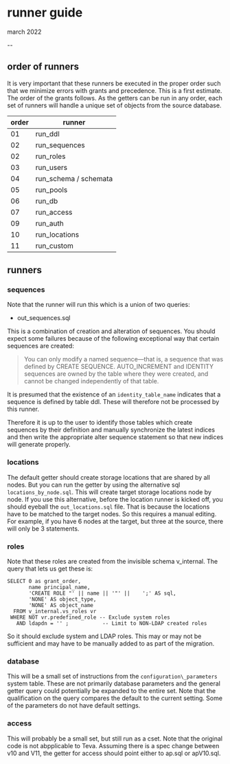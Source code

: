 # runner guide
march 2022

--



## order of runners

It is very important that these runners be executed in the proper order such that we minimize errors with grants and precedence. This is a first estimate. The order of the grants follows. As the getters can be run in any order, each set of runners will handle a unique set of objects from the source database.


order  | runner 
------ | ----
01  | run_ddl
02  | run_sequences
02  | run_roles    
03  | run_users
04  | run_schema / schemata
05  | run_pools
06  | run_db
07  | run_access
09  | run_auth
10  | run_locations
11  | run_custom




## runners

### sequences

Note that the runner will run this which is a union of two queries:
- out_sequences.sql

This is a combination of creation and alteration of sequences. You should expect some failures because of the following exceptional way that certain sequences are created:


<blockquote>You can only modify a named sequence—that is, a sequence that was defined by CREATE SEQUENCE. AUTO_INCREMENT and IDENTITY sequences are owned by the table where they were created, and cannot be changed independently of that table.</blockquote>

It is presumed that the existence of an `identity_table_name` indicates that a sequence is defined by table ddl. These will therefore not be processed by this runner. 

Therefore it is up to the user to identify those tables which create sequences by their definition and manually synchronize the latest indices and then write the appropriate alter sequence statement so that new indices will generate properly.

### locations

The default getter should create storage locations that are shared by all nodes. But you can run the getter by using the alternative sql `locations_by_node.sql`. This will create target storage locations node by node. If you use this alternative, before the location runner is kicked off, you should eyeball the `out_locations.sql` file. That is because the locations have to be matched to the target nodes. So this requires a manual editing. For example, if you have 6 nodes at the target, but three at the source, there will only be 3 statements.  

### roles
Note that these roles are created from the invisible schema v_internal. The query that lets us get these is:
```
SELECT 0 as grant_order,
       name principal_name,
       'CREATE ROLE "' || name || '"' ||    ';' AS sql,
       'NONE' AS object_type,
       'NONE' AS object_name
  FROM v_internal.vs_roles vr
 WHERE NOT vr.predefined_role -- Exclude system roles
   AND ldapdn = '' ;           -- Limit to NON-LDAP created roles
```

So it should exclude system and LDAP roles. This may or may not be sufficient and may have to be manually added to as part of the migration. 

### database
This will be a small set of instructions from the `configuration\_parameters` system table. These are not primarily database parameters and the general getter query could potentially be expanded to the entire set. Note that the qualification on the query compares the default to the current setting. Some of the parameters do not have default settings.

### access
This will probably be a small set, but still run as a cset. Note that the original code is not abpplicable to Teva. Assuming there is a spec change between v10 and V11, the getter for access should point either to ap.sql or apV10.sql.


